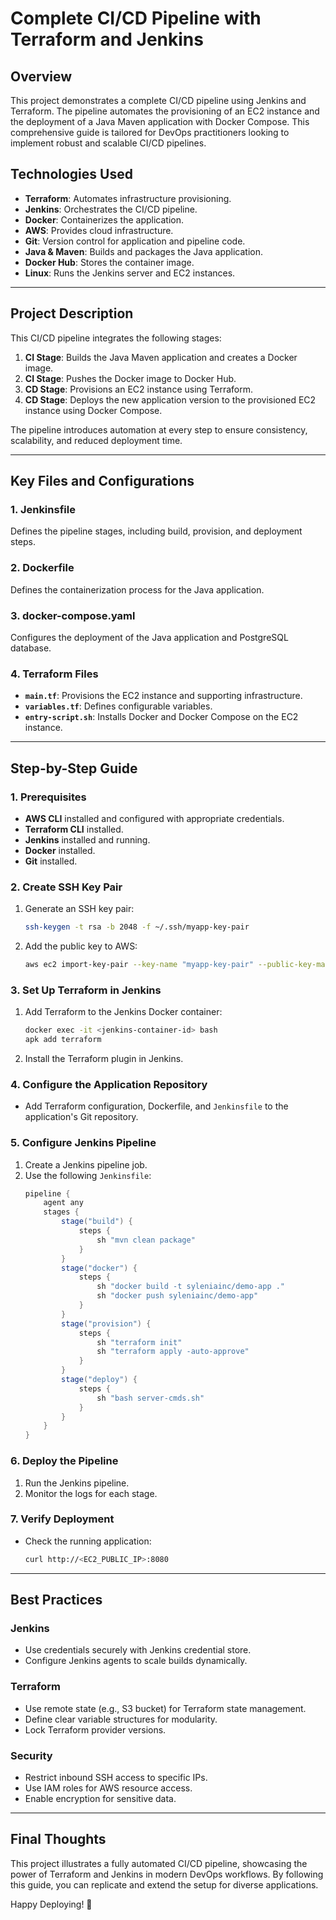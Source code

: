 # Complete CI/CD Pipeline with Terraform and Jenkins

## Overview
This project demonstrates a complete CI/CD pipeline using Jenkins and Terraform. The pipeline automates the provisioning of an EC2 instance and the deployment of a Java Maven application with Docker Compose. This comprehensive guide is tailored for DevOps practitioners looking to implement robust and scalable CI/CD pipelines.

## Technologies Used
- **Terraform**: Automates infrastructure provisioning.
- **Jenkins**: Orchestrates the CI/CD pipeline.
- **Docker**: Containerizes the application.
- **AWS**: Provides cloud infrastructure.
- **Git**: Version control for application and pipeline code.
- **Java & Maven**: Builds and packages the Java application.
- **Docker Hub**: Stores the container image.
- **Linux**: Runs the Jenkins server and EC2 instances.

---

## Project Description
This CI/CD pipeline integrates the following stages:

1. **CI Stage**: Builds the Java Maven application and creates a Docker image.
2. **CI Stage**: Pushes the Docker image to Docker Hub.
3. **CD Stage**: Provisions an EC2 instance using Terraform.
4. **CD Stage**: Deploys the new application version to the provisioned EC2 instance using Docker Compose.

The pipeline introduces automation at every step to ensure consistency, scalability, and reduced deployment time.

---

## Key Files and Configurations
### 1. **Jenkinsfile**
Defines the pipeline stages, including build, provision, and deployment steps.

### 2. **Dockerfile**
Defines the containerization process for the Java application.

### 3. **docker-compose.yaml**
Configures the deployment of the Java application and PostgreSQL database.

### 4. **Terraform Files**
- **`main.tf`**: Provisions the EC2 instance and supporting infrastructure.
- **`variables.tf`**: Defines configurable variables.
- **`entry-script.sh`**: Installs Docker and Docker Compose on the EC2 instance.

---

## Step-by-Step Guide

### 1. Prerequisites
- **AWS CLI** installed and configured with appropriate credentials.
- **Terraform CLI** installed.
- **Jenkins** installed and running.
- **Docker** installed.
- **Git** installed.

### 2. Create SSH Key Pair
1. Generate an SSH key pair:
   ```bash
   ssh-keygen -t rsa -b 2048 -f ~/.ssh/myapp-key-pair
   ```
2. Add the public key to AWS:
   ```bash
   aws ec2 import-key-pair --key-name "myapp-key-pair" --public-key-material file://~/.ssh/myapp-key-pair.pub
   ```

### 3. Set Up Terraform in Jenkins
1. Add Terraform to the Jenkins Docker container:
   ```bash
   docker exec -it <jenkins-container-id> bash
   apk add terraform
   ```
2. Install the Terraform plugin in Jenkins.

### 4. Configure the Application Repository
- Add Terraform configuration, Dockerfile, and `Jenkinsfile` to the application's Git repository.

### 5. Configure Jenkins Pipeline
1. Create a Jenkins pipeline job.
2. Use the following `Jenkinsfile`:
   ```groovy
   pipeline {
       agent any
       stages {
           stage("build") {
               steps {
                   sh "mvn clean package"
               }
           }
           stage("docker") {
               steps {
                   sh "docker build -t syleniainc/demo-app ."
                   sh "docker push syleniainc/demo-app"
               }
           }
           stage("provision") {
               steps {
                   sh "terraform init"
                   sh "terraform apply -auto-approve"
               }
           }
           stage("deploy") {
               steps {
                   sh "bash server-cmds.sh"
               }
           }
       }
   }
   ```

### 6. Deploy the Pipeline
1. Run the Jenkins pipeline.
2. Monitor the logs for each stage.

### 7. Verify Deployment
- Check the running application:
   ```bash
   curl http://<EC2_PUBLIC_IP>:8080
   ```

---

## Best Practices

### Jenkins
- Use credentials securely with Jenkins credential store.
- Configure Jenkins agents to scale builds dynamically.

### Terraform
- Use remote state (e.g., S3 bucket) for Terraform state management.
- Define clear variable structures for modularity.
- Lock Terraform provider versions.

### Security
- Restrict inbound SSH access to specific IPs.
- Use IAM roles for AWS resource access.
- Enable encryption for sensitive data.

---

## Final Thoughts
This project illustrates a fully automated CI/CD pipeline, showcasing the power of Terraform and Jenkins in modern DevOps workflows. By following this guide, you can replicate and extend the setup for diverse applications.

Happy Deploying! 🚀
